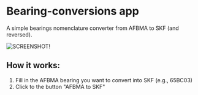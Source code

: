 # Bearing-conversions app

A simple bearings nomenclature converter from AFBMA to SKF (and reversed).

![SCREENSHOT!]("bearingsconverter_screenshot.jpg")

## How it works:

1. Fill in the AFBMA bearing you want to convert into SKF (e.g., 65BC03)
2. Click to the button "AFBMA to SKF"
